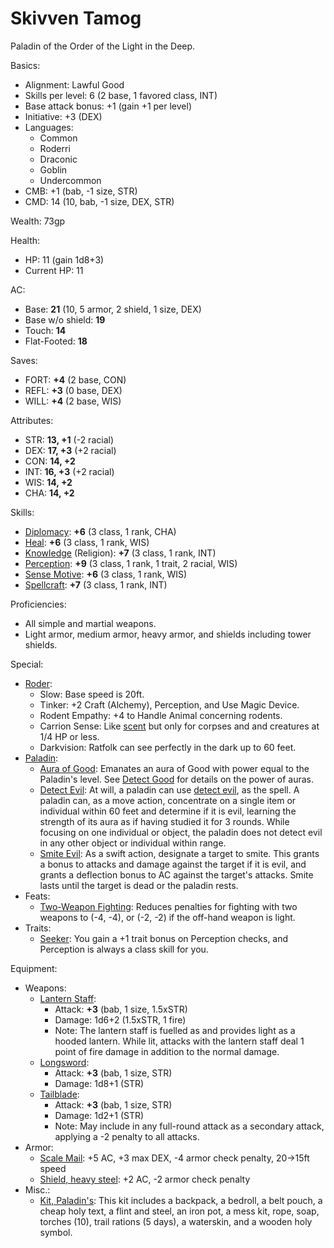 # Skivven Tamog

Paladin of the Order of the Light in the Deep.

Basics:
- Alignment: Lawful Good
- Skills per level: 6 (2 base, 1 favored class, INT)
- Base attack bonus: +1 (gain +1 per level)
- Initiative: +3 (DEX)
- Languages:
	- Common
	- Roderri
	- Draconic
	- Goblin
	- Undercommon
- CMB: +1 (bab, -1 size, STR)
- CMD: 14 (10, bab, -1 size, DEX, STR)

Wealth: 73gp

Health:
- HP: 11 (gain 1d8+3)
- Current HP: 11

AC:
- Base: **21** (10, 5 armor, 2 shield, 1 size, DEX)
- Base w/o shield: **19**
- Touch: **14**
- Flat-Footed: **18**

Saves:
- FORT: **+4** (2 base, CON)
- REFL: **+3** (0 base, DEX)
- WILL: **+4** (2 base, WIS)

Attributes:
- STR: **13, +1** (-2 racial)
- DEX: **17, +3** (+2 racial)
- CON: **14, +2**
- INT: **16, +3** (+2 racial)
- WIS: **14, +2**
- CHA: **14, +2**

Skills:
- [Diplomacy](https://www.d20pfsrd.com/skills/diplomacy): **+6** (3 class, 1 rank, CHA)
- [Heal](https://www.d20pfsrd.com/skills/heal): **+6** (3 class, 1 rank, WIS)
- [Knowledge](https://www.d20pfsrd.com/skills/knowledge) (Religion): **+7** (3 class, 1 rank, INT)
- [Perception](https://www.d20pfsrd.com/skills/perception): **+9** (3 class, 1 rank, 1 trait, 2 racial, WIS)
- [Sense Motive](https://www.d20pfsrd.com/skills/sense-motive): **+6** (3 class, 1 rank, WIS)
- [Spellcraft](https://www.d20pfsrd.com/skills/spellcraft): **+7** (3 class, 1 rank, INT)

Proficiencies:
- All simple and martial weapons.
- Light armor, medium armor, heavy armor, and shields including tower shields.

Special:
- [Roder](https://messydeci.github.io/Monster-Girl-Campaign-v3.0/races/roder.html):
	- Slow: Base speed is 20ft.
	- Tinker: +2 Craft (Alchemy), Perception, and Use Magic Device.
	- Rodent Empathy: +4 to Handle Animal concerning rodents.
    - Carrion Sense: Like [scent](https://www.d20pfsrd.com/bestiary/rules-for-monsters/universal-monster-rules#TOC-Scent-Ex-) but only for corpses and and creatures at 1/4 HP or less.
    - Darkvision: Ratfolk can see perfectly in the dark up to 60 feet.
- [Paladin](https://www.d20pfsrd.com/classes/core-classes/paladin/):
	- [Aura of Good](https://www.d20pfsrd.com/classes/core-classes/PALADin/#TOC-Aura-of-Good-Ex-): Emanates an aura of Good with power equal to the Paladin's level. See [Detect Good](https://www.d20pfsrd.com/magic/all-spells/d/detect-good) for details on the power of auras.
	- [Detect Evil](https://www.d20pfsrd.com/classes/core-classes/PALADin/#TOC-Detect-Evil-Sp-): At will, a paladin can use [detect evil](https://www.d20pfsrd.com/magic/all-spells/d/detect-evil), as the spell. A paladin can, as a move action, concentrate on a single item or individual within 60 feet and determine if it is evil, learning the strength of its aura as if having studied it for 3 rounds. While focusing on one individual or object, the paladin does not detect evil in any other object or individual within range.
	- [Smite Evil](https://www.d20pfsrd.com/classes/core-classes/PALADin/#TOC-Smite-Evil-Su-): As a swift action, designate a target to smite. This grants a bonus to attacks and damage against the target if it is evil, and grants a deflection bonus to AC against the target's attacks. Smite lasts until the target is dead or the paladin rests.
- Feats:
	- [Two-Weapon Fighting](https://www.d20pfsrd.com/feats/combat-feats/two-weapon-fighting-combat): Reduces penalties for fighting with two weapons to (-4, -4), or (-2, -2) if the off-hand weapon is light.
- Traits:
	- [Seeker](https://www.d20pfsrd.com/traits/social-traits/seeker/): You gain a +1 trait bonus on Perception checks, and Perception is always a class skill for you.

Equipment:
- Weapons:
	- [Lantern Staff](https://www.d20pfsrd.com/equipment/weapons/weapon-descriptions/staff-lantern/):
		- Attack: **+3** (bab, 1 size, 1.5xSTR)
		- Damage: 1d6+2 (1.5xSTR, 1 fire)
		- Note: The lantern staff is fuelled as and provides light as a hooded lantern. While lit, attacks with the lantern staff deal 1 point of fire damage in addition to the normal damage.
	- [Longsword](https://www.d20pfsrd.com/equipment/weapons/weapon-descriptions/longsword):
		- Attack: **+3** (bab, 1 size, STR)
		- Damage: 1d8+1 (STR)
	- [Tailblade](https://www.d20pfsrd.com/equipment/weapons/weapon-descriptions/tailblade):
		- Attack: **+3** (bab, 1 size, STR)
		- Damage: 1d2+1 (STR)
		- Note: May include in any full-round attack as a secondary attack, applying a -2 penalty to all attacks.
- Armor:
	- [Scale Mail](https://www.d20pfsrd.com/equipment/armor/scale-mail): +5 AC, +3 max DEX, -4 armor check penalty, 20->15ft speed
	- [Shield, heavy steel](https://www.d20pfsrd.com/equipment/armor/shield-heavy-wooden-or-steel): +2 AC, -2 armor check penalty
- Misc.:
	- [Kit, Paladin's](https://www.d20pfsrd.com/equipmenT/goods-and-services/tools-kits/#Kit_Paladin8217s): This kit includes a backpack, a bedroll, a belt pouch, a cheap holy text, a flint and steel, an iron pot, a mess kit, rope, soap, torches (10), trail rations (5 days), a waterskin, and a wooden holy symbol.
